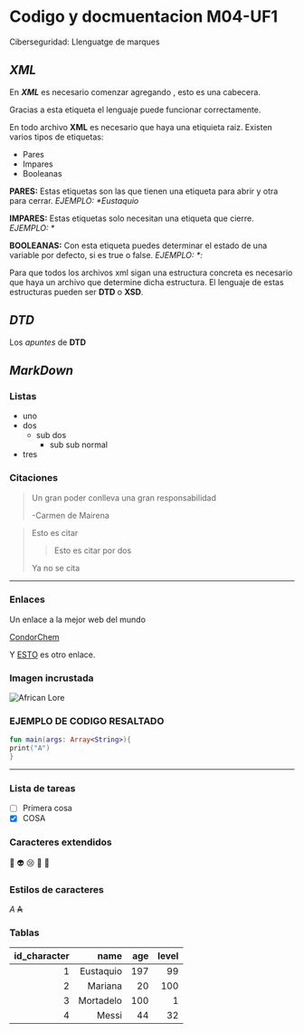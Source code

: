 # Codigo y docmuentacion M04-UF1
Ciberseguridad: Llenguatge de marques

## **_XML_**

  En **_XML_** es necesario comenzar agregando <?xml version="1.0" encoding="UTF-8" ?>, esto es una cabecera. 
  
  Gracias a esta etiqueta el lenguaje puede funcionar correctamente. 
  
  En todo archivo **XML** es necesario que haya una etiquieta raiz.
  Existen varios tipos de etiquetas:
  
  * Pares
  * Impares 
  * Booleanas
   
  **PARES:** Estas etiquetas son las que tienen una etiqueta para abrir y otra para cerrar. _EJEMPLO: *<name>Eustaquio</name>_ 
  
  **IMPARES:** Estas etiquetas solo necesitan una etiqueta que cierre. _EJEMPLO: *<age years="197" />_ 
  
  **BOOLEANAS:** Con esta etiqueta puedes determinar el estado de una variable por defecto, si es true o false. _EJEMPLO: *:<tienelaeso />_ 
  
  Para que todos los archivos xml sigan una estructura concreta es necesario que haya un archivo que determine dicha estructura. 
  El lenguaje de estas estructuras pueden ser **DTD** o **XSD**.
 

## **_DTD_**
Los _apuntes_ de **DTD**

## **_MarkDown_**

### Listas
* uno
* dos
	* sub dos
		* sub sub normal
* tres


### Citaciones

> Un gran poder conlleva
> una gran responsabilidad
>
> -Carmen de Mairena

> Esto es citar
>> Esto es citar por dos
>
> Ya no se cita


---
### Enlaces

Un enlace a la mejor web del mundo

[CondorChem](https://condorchem.com)

Y [ESTO](https://enti.cat) es otro enlace.


### Imagen incrustada

![African Lore](https://i.ytimg.com/vi/z-EU53ib2M4/maxresdefault.jpg)

### EJEMPLO DE CODIGO RESALTADO

```kotlin
fun main(args: Array<String>){
print("A")
}
```

---

### Lista de tareas

- [ ] Primera cosa
- [X] COSA

### Caracteres extendidos

:poop: :alien: :cry: :imp: :banana:

### Estilos de caracteres

_A_
~~A~~

### Tablas


| id_character | name | age | level |
| ---: | ---: | ---: | ---: |
| 1 | Eustaquio | 197 | 99 |
| 2 | Mariana | 20 | 100 | 
| 3 | Mortadelo | 100 | 1 |
| 4 | Messi | 44 | 32 |